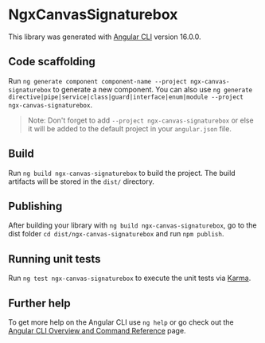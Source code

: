 # NgxCanvasSignaturebox

This library was generated with [Angular CLI](https://github.com/angular/angular-cli) version 16.0.0.

## Code scaffolding

Run `ng generate component component-name --project ngx-canvas-signaturebox` to generate a new component. You can also use `ng generate directive|pipe|service|class|guard|interface|enum|module --project ngx-canvas-signaturebox`.
> Note: Don't forget to add `--project ngx-canvas-signaturebox` or else it will be added to the default project in your `angular.json` file. 

## Build

Run `ng build ngx-canvas-signaturebox` to build the project. The build artifacts will be stored in the `dist/` directory.

## Publishing

After building your library with `ng build ngx-canvas-signaturebox`, go to the dist folder `cd dist/ngx-canvas-signaturebox` and run `npm publish`.

## Running unit tests

Run `ng test ngx-canvas-signaturebox` to execute the unit tests via [Karma](https://karma-runner.github.io).

## Further help

To get more help on the Angular CLI use `ng help` or go check out the [Angular CLI Overview and Command Reference](https://angular.io/cli) page.
